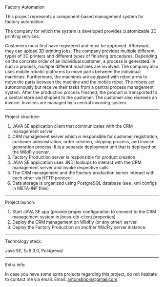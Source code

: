 Factory Automation

This project represents a component-based management system for factory automation.

The company for which the system is developed provides customizable 3D printing services.

Customers must first have registered and must be approved. Afterward, they can upload 3D printing jobs.
The company provides multiple different types of 3D printers and different types of finishing procedures.
Depending on the concrete order of an individual customer, a process is generated.
In such a process, multiple different machines are involved. The company also uses mobile robotic platforms to move parts between the individual machines.
Furthermore, the machines are equipped with robot arms to move the parts between the machine and the mobile robot. The robots act autonomously but receive their tasks from a central process management system. After the production process finished, the product is transported to a central store and shipped to the customer. The customer also receives an invoice. Invoices are managed by a central invoicing system.

-----------------------------------------------------

Project structure:

1) JAVA SE application client that communicates with the CRM management server
2) CRM management server which is responsible for customer registration, customer administration, order creation, shipping process, and invoice generation process. It is a separate deployment unit that is deployed on the WildFly server.
3) Factory Production server is responsible for product creation.
4) JAVA SE application uses JNDI lookups to interact with the CRM management server and invoke respective calls
5) The CRM management and the Factory production server interact with each other via HTTP protocol
6) Data storage is organized using PostgreSQL database (see .xml configs in META-INF files)

-----------------------------------------------------

Project launch:

1) Start JAVA SE app (provide proper configuration to connect to the CRM management system in jboss-ejb-client.properties)
2) Deploy the CRM management on Wildfly (or any other) server.
3) Deploy the Factory Production on another WildFly server instance.

-----------------------------------------------------

Technology stack:

Java SE, EJB 3.0, Postgresql

-----------------------------------------------------

Extra info:

In case you have some extra projects regarding this project, do not hesitate to contact me via email.
Email: antonskripin@gmail.com
